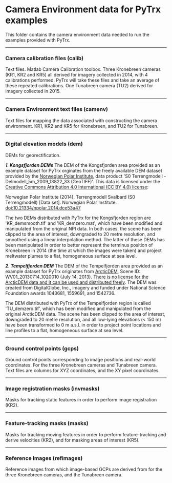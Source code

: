 # Camera Environment data for PyTrx examples
This folder contains the camera environment data needed to run the examples provided with PyTrx.<br>

<hr>

<h3>Camera calibration files (calib)</h3>
Text files.
Matlab Camera Calibration toolbox.
Three Kronebreen cameras (KR1, KR2 and KR5) all derived for imagery collected in 2014, with 4 calibrations performed. PyTrx will take these files and take an average of these repeated calibrations. 
One Tunabreen camera (TU2) derived for imagery collected in 2015. <br>

<hr>

<h3>Camera Environment text files (camenv)</h3>
Text files for mapping the data associated with constructing the camera environment. KR1, KR2 and KR5 for Kronebreen, and TU2 for Tunabreen. <br>

<hr>

<h3>Digital elevation models (dem)</h3>
DEMs for georectification. <br>

<b>*1. Kongsfjorden DEMs*</b>
The DEM of the Kongsfjorden area provided as an example dataset for PyTrx orginates from the freely available DEM dataset provided by the <a href="https://geodata.npolar.no/">Norwegian Polar Institute</a>, data product 'S0 Terrengmodell - Delmodell_5m_2009_13822_33 (GeoTIFF)'. This data is licensed under the <a href="https://creativecommons.org/licenses/by/4.0/">Creative Commons Attribution 4.0 International (CC BY 4.0) license</a>:<br>

Norwegian Polar Institute (2014). Terrengmodell Svalbard (S0 Terrengmodell) [Data set]. Norwegian Polar Institute. <a href="https://doi.org/10.21334/npolar.2014.dce53a47">doi:10.21334/npolar.2014.dce53a47</a><br>

The two DEMs distributed with PyTrx for the Kongsfjorden region are 'KR_demsmooth.tif' and 'KR_demzero.mat', which have been modified and manipulated from the original NPI data. In both cases, the scene has been clipped to the area of interest, downgraded to 20 metre resolution, and smoothed using a linear interpolation method. The latter of these DEMs has been manipulated in order to better represent the terminus position of Kronebreen in 2014 (the time at which the images were taken) and project meltwater plumes to a flat, homogeneous surface at sea level. <br>

<b>*2. Tempelfjorden DEM*</b>
The DEM of the Tempelfjorden area provided as an example dataset for PyTrx originates from <a href="">ArcticDEM</a>, Scene ID: WV01_20130714_1020010 (July 14, 2013). <a href="https://www.pgc.umn.edu/guides/arcticdem/additional-information/">There is no license for the ArcticDEM data and it can be used and distributed freely</a>. The DEM was created from DigitalGlobe, Inc., imagery and funded under National Science Foundation awards 1043681, 1559691, and 1542736. <br>

The DEM distributed with PyTrx of the Tempelfjorden region is called 'TU_demzero.tif', which has been modified and manipulated from the original ArcticDEM data. The scene has been clipped to the area of interest, downgraded to 20 metre resolution, and all low-lying elevations (< 150 m) have been transformed to 0 m a.s.l. in order to project point locations and line profiles to a flat, homogeneous surface at sea level. <br>

<hr>

<h3>Ground control points (gcps)</h3>
Ground control points corresponding to image positions and real-world coordinates. For the three Kronebreen cameras and Tunabreen camera. Text files are columns for XYZ coordinates, and the XY pixel coordinates. <br>

<hr>

<h3>Image registration masks (invmasks)</h3>
Masks for tracking static features in order to perform image registration (KR2). <br>

<hr>

<h3>Feature-tracking masks (masks)</h3>
Masks for tracking moving features in order to perform feature-tracking and derive velocities (KR2), and for masking areas of interest (KR5). <br>

<hr>

<h3>Reference Images (refimages)</h3>
Reference images from which image-based GCPs are derived from for the three Kronebreen cameras, and the Tunabreen camera. <br>
